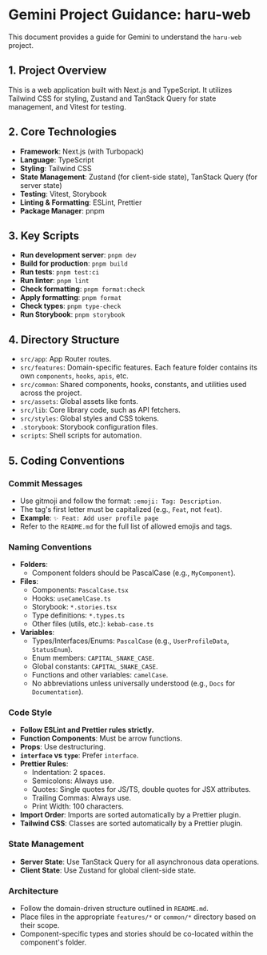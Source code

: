 # Gemini Project Guidance: haru-web

This document provides a guide for Gemini to understand the `haru-web` project.

## 1. Project Overview

This is a web application built with Next.js and TypeScript. It utilizes Tailwind CSS for styling, Zustand and TanStack Query for state management, and Vitest for testing.

## 2. Core Technologies

- **Framework**: Next.js (with Turbopack)
- **Language**: TypeScript
- **Styling**: Tailwind CSS
- **State Management**: Zustand (for client-side state), TanStack Query (for server state)
- **Testing**: Vitest, Storybook
- **Linting & Formatting**: ESLint, Prettier
- **Package Manager**: pnpm

## 3. Key Scripts

- **Run development server**: `pnpm dev`
- **Build for production**: `pnpm build`
- **Run tests**: `pnpm test:ci`
- **Run linter**: `pnpm lint`
- **Check formatting**: `pnpm format:check`
- **Apply formatting**: `pnpm format`
- **Check types**: `pnpm type-check`
- **Run Storybook**: `pnpm storybook`

## 4. Directory Structure

- `src/app`: App Router routes.
- `src/features`: Domain-specific features. Each feature folder contains its own `components`, `hooks`, `apis`, etc.
- `src/common`: Shared components, hooks, constants, and utilities used across the project.
- `src/assets`: Global assets like fonts.
- `src/lib`: Core library code, such as API fetchers.
- `src/styles`: Global styles and CSS tokens.
- `.storybook`: Storybook configuration files.
- `scripts`: Shell scripts for automation.

## 5. Coding Conventions

### Commit Messages

- Use gitmoji and follow the format: `:emoji: Tag: Description`.
- The tag's first letter must be capitalized (e.g., `Feat`, not `feat`).
- **Example**: `✨ Feat: Add user profile page`
- Refer to the `README.md` for the full list of allowed emojis and tags.

### Naming Conventions

- **Folders**:
  - Component folders should be PascalCase (e.g., `MyComponent`).
- **Files**:
  - Components: `PascalCase.tsx`
  - Hooks: `useCamelCase.ts`
  - Storybook: `*.stories.tsx`
  - Type definitions: `*.types.ts`
  - Other files (utils, etc.): `kebab-case.ts`
- **Variables**:
  - Types/Interfaces/Enums: `PascalCase` (e.g., `UserProfileData`, `StatusEnum`).
  - Enum members: `CAPITAL_SNAKE_CASE`.
  - Global constants: `CAPITAL_SNAKE_CASE`.
  - Functions and other variables: `camelCase`.
  - No abbreviations unless universally understood (e.g., `Docs` for `Documentation`).

### Code Style

- **Follow ESLint and Prettier rules strictly.**
- **Function Components**: Must be arrow functions.
- **Props**: Use destructuring.
- **`interface` vs `type`**: Prefer `interface`.
- **Prettier Rules**:
  - Indentation: 2 spaces.
  - Semicolons: Always use.
  - Quotes: Single quotes for JS/TS, double quotes for JSX attributes.
  - Trailing Commas: Always use.
  - Print Width: 100 characters.
- **Import Order**: Imports are sorted automatically by a Prettier plugin.
- **Tailwind CSS**: Classes are sorted automatically by a Prettier plugin.

### State Management

- **Server State**: Use TanStack Query for all asynchronous data operations.
- **Client State**: Use Zustand for global client-side state.

### Architecture

- Follow the domain-driven structure outlined in `README.md`.
- Place files in the appropriate `features/*` or `common/*` directory based on their scope.
- Component-specific types and stories should be co-located within the component's folder.
